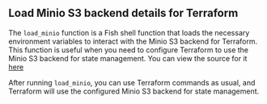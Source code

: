 ## Load Minio S3 backend details for Terraform

The `load_minio` function is a Fish shell function that loads the necessary environment variables to interact with the Minio S3 backend for Terraform. This function is useful when you need to configure Terraform to use the Minio S3 backend for state management.
You can view the source for it [here](https://github.com/rafaribe/dotfiles/blob/main/dot_config/fish/functions/custom/minio.fish)

After running `load_minio`, you can use Terraform commands as usual, and Terraform will use the configured Minio S3 backend for state management.

